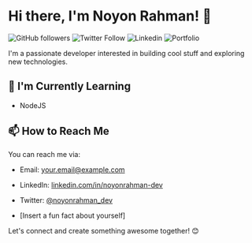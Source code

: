 # Hi there, I'm Noyon Rahman! 👋

![GitHub followers](https://img.shields.io/github/followers/noyonrahman-dev?style=flat-square)
![Twitter Follow](https://img.shields.io/twitter/follow/noyonrahman_dev?style=flat-square)
![Linkedin](https://img.shields.io/badge/-noyonrahman-blue?style=flat-square&logo=Linkedin&logoColor=white&link=https://www.linkedin.com/in/noyonrahman-dev/)
![Portfolio](https://img.shields.io/badge/-noyonrahman.dev-black?style=flat-square&logo=react&logoColor=white&link=https://noyonrahman.dev)

I'm a passionate developer interested in building cool stuff and exploring new technologies.

## 🌱 I'm Currently Learning

- NodeJS

## 📫 How to Reach Me

You can reach me via:

- Email: [your.email@example.com](mailto:your.email@example.com)
- LinkedIn: [linkedin.com/in/noyonrahman-dev](https://www.linkedin.com/in/noyonrahman-dev/)
- Twitter: [@noyonrahman_dev](https://twitter.com/noyonrahman_dev)

- [Insert a fun fact about yourself]

Let's connect and create something awesome together! 😊

